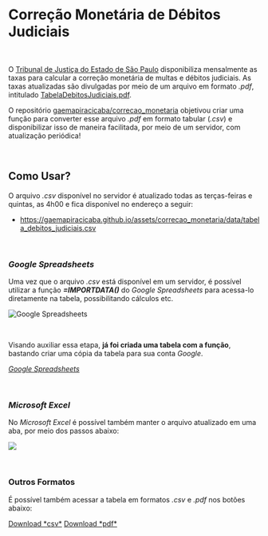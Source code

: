 # Correção Monetária de Débitos Judiciais


<br>

O [Tribunal de Justiça do Estado de São Paulo](https://www.tjsp.jus.br/) disponibiliza mensalmente as taxas para
calcular a correção monetária de multas e débitos judiciais. As taxas atualizadas são divulgadas por meio de um arquivo
em formato *.pdf*,
intitulado [TabelaDebitosJudiciais.pdf](https://www.tjsp.jus.br/Download/Tabelas/TabelaDebitosJudiciais.pdf).

O repositório [gaemapiracicaba/correcao_monetaria](https://github.com/gaemapiracicaba/sp_tjsp_correcao_monetaria)
objetivou criar uma função para converter esse arquivo _.pdf_ em formato tabular (_.csv_) e disponibilizar isso de
maneira facilitada, por meio de um servidor, com atualização periódica!

<br>


## Como Usar?


O arquivo _.csv_ disponível no servidor é atualizado todas as terças-feiras e quintas, as 4h00 e fica disponível no
endereço a seguir:

- <a href="https://gaemapiracicaba.github.io/assets/correcao_monetaria/data/tabela_debitos_judiciais.csv" target="_blank">https://gaemapiracicaba.github.io/assets/correcao_monetaria/data/tabela_debitos_judiciais.csv</a>

<br>


### *Google Spreadsheets*


Uma vez que o arquivo _.csv_ está disponível em um servidor, é possível utilizar a função **_=IMPORTDATA()_** do _Google
Spreadsheets_ para acessa-lo diretamente na tabela, possibilitando cálculos etc.

![Google Spreadsheets](https://i.imgur.com/oFdGGbA.png)

<br>

Visando auxiliar essa etapa, **já foi criada uma tabela com a função**, bastando criar uma cópia da tabela para sua
conta _Google_.

<a href="https://docs.google.com/spreadsheets/d/1xOH1QN8qsZ3-_u6p1dbhIZ2N4IvSBbMJucM1BhXf8Sw/edit?usp=sharing" class="btn btn--primary">*Google Spreadsheets*</a>

<br>


### *Microsoft Excel*


No *Microsoft Excel* é possível também manter o arquivo atualizado em uma aba, por meio dos passos abaixo:

![](./docs/imgs/excel.gif)

<br>


### Outros Formatos


É possível também acessar a tabela em formatos *.csv* e *.pdf* nos botões abaixo:

<a href="https://gaemapiracicaba.github.io/assets/correcao_monetaria/data/tabela_debitos_judiciais.csv" class="btn btn--primary">
Download *csv*</a>  
<a href="https://gaemapiracicaba.github.io/assets/correcao_monetaria/data/tabela_debitos_judiciais.pdf" class="btn btn--primary" target="_blank">
Download *pdf*</a>
